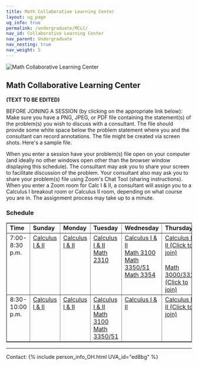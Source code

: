```yaml
---
title: Math Collaborative Learning Center
layout: ug_page
ug_info: true
permalink: /undergraduate/MCLC/
nav_id: Collaborative Learning Center
nav_parent: Undergraduate
nav_nesting: true
nav_weight: 5
---
```


<img src="{{site.url}}/undergraduate/MCLC/MCLC_logo.png" style="max-width:100%;max-height:350px;height:auto;width:auto;" alt="Math Collaborative Learning Center">

<h2 class="mb-4">Math Collaborative Learning Center</h2>

**(TEXT TO BE EDITED)**

BEFORE JOINING A SESSION (by clicking on the appropriate link below): Make sure you have a PNG, JPEG, or PDF file containing the statement(s) of the problem(s) you wish to discuss with a consultant.  The file should provide some white space below the problem statement where you and the consultant can record annotations.  The file might be created via screen shots.  Here's a sample file. 

When you enter a session have your problem(s) file open on your computer (and ideally no other windows open other than the browser window displaying this schedule).  The consultant may ask you to share your screen to facilitate discussion of the problem.  Your consultant also may ask you to share your problem(s) file using Zoom's Chat Tool (sharing instructions).   When you enter a Zoom room for Calc I & II,  a consultant will assign you to a Calculus I breakout room or Calculus II room, depending on what course you are in.  The assignment process may take up to a minute. 


<h3 class="mb-4 mt-4">Schedule</h3>

<table width="100%" border="1" cellspacing="2" cellpadding="2">
<tbody>
    <tr>
    <td valign="top"><b>Time</b><br>
    </td>
    <td valign="top"><b>Sunday</b><br>
    </td>
    <td valign="top"><b>Monday</b><br>
    </td>
    <td valign="top"><b>Tuesday</b><br>
    </td>
    <td valign="top"><b>Wednesday</b><br>
    </td>
    <td valign="top"><b>T</b><b>hursday</b><br>
    </td>
    </tr>
    <tr>
    <td valign="top">7:00-8:30 p.m.<br>
    </td>
    <td valign="top"><a
        href="https://virginia.zoom.us/j/236958725">Calculus I
        &amp; II<br>
        </a> </td>
    <td valign="top"><a
        href="https://virginia.zoom.us/j/460030326">Calculus I
        &amp; II</a></td>
    <td valign="top"><a
        href="https://virginia.zoom.us/j/579554602">Calculus I
        &amp; II</a><br>
        <a href="https://virginia.zoom.us/j/579554602">Math 2310</a><br>
    </td>
    <td valign="top"><a
        href="https://virginia.zoom.us/j/693976522">Calculus I
        &amp; II<br>
        Math 3100<br>
        Math 3350/51<br>
        Math 3354</a><br>
    </td>
    <td valign="top"><a
        href="https://virginia.zoom.us/j/708806665">Calculus I
        &amp; II (Click to join)<br>
        <br>
        Math 3000/3310 (Click to join)</a><br>
    </td>
    </tr>
    <tr>
    <td valign="top">8:30-10:00 p.m.<br>
    </td>
    <td valign="top"><a
        href="https://virginia.zoom.us/j/236958725">Calculus I
        &amp; II</a><br>
    </td>
    <td valign="top"><a
        href="https://virginia.zoom.us/j/460030326">Calculus I
        &amp; II</a></td>
    <td valign="top"><a
        href="https://virginia.zoom.us/j/579554602">Calculus I
        &amp; II</a><br>
        <a href="https://virginia.zoom.us/j/579554602">Math 3100</a><br>
        <a href="https://virginia.zoom.us/j/579554602">Math
        3350/51</a><br>
    </td>
    <td valign="top"><a
        href="https://virginia.zoom.us/j/693976522">Calculus I
        &amp; II</a></td>
    <td valign="top"><a
        href="https://virginia.zoom.us/j/708806665">Calculus I
        &amp; II (Click to join)<br>
        </a></td>
    </tr>
</tbody>
</table>



---

Contact: {% include person_info_OH.html UVA_id="ed8bg" %}